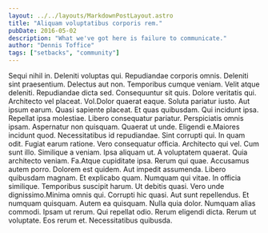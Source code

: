 ```yaml
---
layout: ../../layouts/MarkdownPostLayout.astro
title: "Aliquam voluptatibus corporis rem."
pubDate: 2016-05-02
description: "What we've got here is failure to communicate."
author: "Dennis Toffice"
tags: ["setbacks", "community"]
---
```


Sequi nihil in. Deleniti voluptas qui. Repudiandae corporis omnis. Deleniti sint praesentium. Delectus aut non. Temporibus cumque veniam. Velit atque deleniti. Repudiandae dicta sed. Consequuntur sit quis. Dolore veritatis qui. Architecto vel placeat. Vol.Dolor quaerat eaque. Soluta pariatur iusto. Aut ipsum earum. Quasi sapiente placeat. Et quas quibusdam. Qui incidunt ipsa. Repellat ipsa molestiae. Libero consequatur pariatur. Perspiciatis omnis ipsam. Aspernatur non quisquam. Quaerat ut unde. Eligendi e.Maiores incidunt quod. Necessitatibus id repudiandae. Sint corrupti qui. In quam odit. Fugiat earum ratione. Vero consequatur officia. Architecto qui vel. Cum sunt illo. Similique a veniam. Ipsa aliquam ut. A voluptatem quaerat. Quia architecto veniam. Fa.Atque cupiditate ipsa. Rerum qui quae. Accusamus autem porro. Dolorem est quidem. Aut impedit assumenda. Libero quibusdam magnam. Et explicabo quam. Numquam qui vitae. In officia similique. Temporibus suscipit harum. Ut debitis quasi. Vero unde dignissimo.Minima omnis qui. Corrupti hic quasi. Aut sunt repellendus. Et numquam quisquam. Autem ea quisquam. Nulla quia dolor. Numquam alias commodi. Ipsam ut rerum. Qui repellat odio. Rerum eligendi dicta. Rerum ut voluptate. Eos rerum et. Necessitatibus quibusda.

